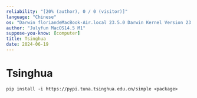 ```yaml
---
reliability: "[20% (author), 0 / 0 (visitor)]"
language: "Chinese"
os: "Darwin floriandeMacBook-Air.local 23.5.0 Darwin Kernel Version 23.5.0: Wed May  1 20:16:51 PDT 2024; root:xnu-10063.121.3~5/RELEASE_ARM64_T8103 arm64"
author: "Julyfun MacOS14.5 M1"
suppose-you-know: [computer]
title: Tsinghua
date: 2024-06-19
---
```


# Tsinghua

```
pip install -i https://pypi.tuna.tsinghua.edu.cn/simple <package>
```

